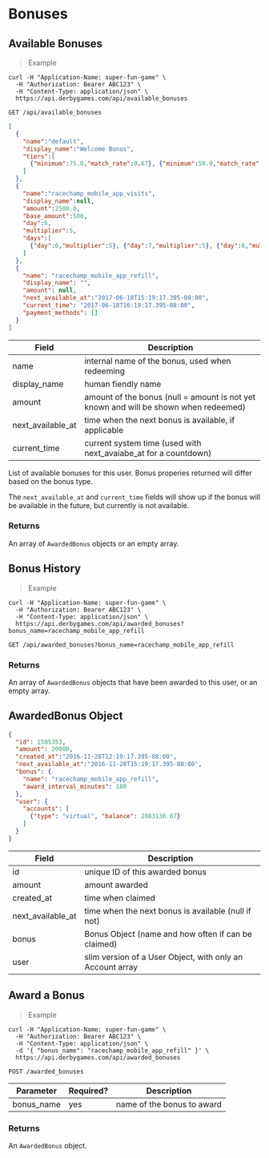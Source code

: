 # Bonuses

## Available Bonuses

> Example

```curl
curl -H "Application-Name: super-fun-game" \
  -H "Authorization: Bearer ABC123" \
  -H "Content-Type: application/json" \
  https://api.derbygames.com/api/available_bonuses
```

`GET /api/available_bonuses`

```json
[
  {
    "name":"default",
    "display_name":"Welcome Bonus",
    "tiers":[ 
      {"minimum":75.0,"match_rate":0.67}, {"minimum":50.0,"match_rate":0.2}, {"minimum":100.0,"match_rate":0.25},{"minimum":250.0,"match_rate":0.4}, {"minimum":500.0,"match_rate":0.5}
    ]
  },
  {
    "name":"racechamp_mobile_app_visits",
    "display_name":null,
    "amount":2500.0,
    "base_amount":500,
    "day":6,
    "multiplier":5,
    "days":[ 
      {"day":6,"multiplier":5}, {"day":7,"multiplier":5}, {"day":8,"multiplier":5}, {"day":9,"multiplier":5}, {"day":10,"multiplier":5}
    ]
  },
  {
    "name": "racechamp_mobile_app_refill",
    "display_name": "",
    "amount": null,
    "next_available_at":"2017-06-18T15:19:17.395-08:00",
    "current_time": "2017-06-18T16:19:17.395-08:00",
    "payment_methods": []
  }
]
```

Field | Description
----- | -----------
name | internal name of the bonus, used when redeeming
display_name | human fiendly name
amount | amount of the bonus (null = amount is not yet known and will be shown when redeemed)
next_available_at | time when the next bonus is available, if applicable
current_time | current system time (used with next_avaiabe_at for a countdown)

List of available bonuses for this user. Bonus properies returned will differ based on the bonus type.

The `next_available_at` and `current_time` fields will show up if the bonus will be available in the future, but currently is not available.

### Returns

An array of `AwardedBonus` objects or an empty array.

## Bonus History

> Example

```curl
curl -H "Application-Name: super-fun-game" \
  -H "Authorization: Bearer ABC123" \
  -H "Content-Type: application/json" \
  https://api.derbygames.com/api/awarded_bonuses?bonus_name=racechamp_mobile_app_refill
```

`GET /api/awarded_bonuses?bonus_name=racechamp_mobile_app_refill`

### Returns

An array of `AwardedBonus` objects that have been awarded to this user, or an empty array.

## AwardedBonus Object

```json
{
  "id": 1585353,
  "amount": 20000,
  "created_at":"2016-11-28T12:19:17.395-08:00",
  "next_available_at":"2016-11-28T15:19:17.395-08:00",
  "bonus": {
    "name": "racechamp_mobile_app_refill",
    "award_interval_minutes": 180
  },
  "user": {
    "accounts": [
      {"type": "virtual", "balance": 2083136.67}
    ]
  }
}
```

Field | Description
----- | -----------
id | unique ID of this awarded bonus
amount | amount awarded
created_at | time when claimed
next_available_at | time when the next bonus is available (null if not)
bonus | Bonus Object (name and how often if can be claimed)
user | slim version of a User Object, with only an Account array

## Award a Bonus

> Example

```curl
curl -H "Application-Name: super-fun-game" \
  -H "Authorization: Bearer ABC123" \
  -H "Content-Type: application/json" \
  -d '{ "bonus_name": "racechamp_mobile_app_refill" }' \
  https://api.derbygames.com/api/awarded_bonuses
```

`POST /awarded_bonuses`

Parameter | Required? | Description
--------- | --------- | -----------
bonus_name | yes | name of the bonus to award

### Returns

An `AwardedBonus` object.
